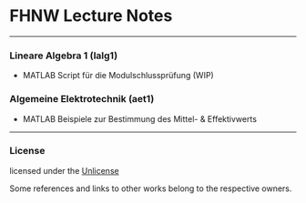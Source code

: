 # FHNW Lecture Notes

---

### Lineare Algebra 1 (lalg1)

- MATLAB Script für die Modulschlussprüfung (WIP)


### Algemeine Elektrotechnik (aet1)

- MATLAB Beispiele zur Bestimmung des Mittel- & Effektivwerts

---

### License

licensed under the [Unlicense](https://unlicense.org/)

Some references and links to other works belong to the respective owners.
